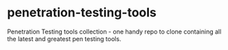 # penetration-testing-tools
Penetration Testing tools collection - one handy repo to clone containing all the latest and greatest pen testing tools. 

